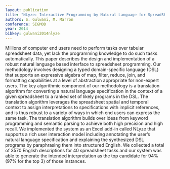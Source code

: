 ```yaml
---
layout: publication
title: "NLyze: Interactive Programming by Natural Language for SpreadSheet Data Analysis and Manipulation"
authors: S. Gulwani, M. Marron
conference: SIGMOD
year: 2014
bibkey: gulwani2014nlyze
---
```

Millions of computer end users need to perform tasks over tabular spreadsheet data, yet lack the programming knowledge to do such tasks automatically. This paper describes
the design and implementation of a robust natural language
based interface to spreadsheet programming. Our methodology involves designing a typed domain-specific language
(DSL) that supports an expressive algebra of map, filter, reduce, join, and formatting capabilities at a level of abstraction appropriate for non-expert users. The key algorithmic
component of our methodology is a translation algorithm
for converting a natural language specification in the context of a given spreadsheet to a ranked set of likely programs
in the DSL. The translation algorithm leverages the spreadsheet spatial and temporal context to assign interpretations
to specifications with implicit references, and is thus robust
to a variety of ways in which end users can express the same
task. The translation algorithm builds over ideas from keyword programming and semantic parsing to achieve both
high precision and high recall. We implemented the system
as an Excel add-in called NLyze that supports a rich user
interaction model including annotating the user’s natural
language specification and explaining the synthesized DSL
programs by paraphrasing them into structured English. We
collected a total of 3570 English descriptions for 40 spreadsheet tasks and our system was able to generate the intended
interpretation as the top candidate for 94% (97% for the top
3) of those instances.

